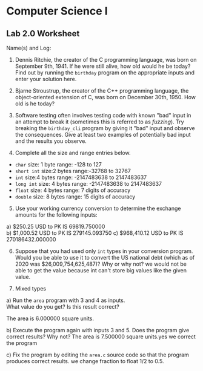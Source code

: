 
# Computer Science I 
## Lab 2.0 Worksheet

Name(s) and Log:



1. Dennis Ritchie, the creator of the C programming language,
was born on September 9th, 1941.  If he were still alive,
how old would he be today?  Find out by running the `birthday`
program on the appropriate inputs and enter your solution here.




2. Bjarne Stroustrup, the creator of the C++ programming
language, the object-oriented extension of C, was born on
December 30th, 1950.  How old is he today?




3. Software testing often involves testing code with known
"bad" input in an attempt to break it (sometimes this is
referred to as *fuzzing*).  Try breaking the `birthday_cli`
program by giving it "bad" input and observe the consequences.
Give at least two examples of potentially bad input and the
results you observe.




4. Complete all the size and range entries below.

* `char`
  size: 1 byte
  range: -128 to 127
* `short int`
  size:2 bytes
  range:-32768 to 32767
* `int`
  size:4 bytes
  range: -2147483638 to  2147483637
* `long int`
  size: 4 bytes
  range: -2147483638 to  2147483637
* `float`
  size: 4 bytes
  range: 7 digits of accuracy
* `double`
  size: 8 bytes 
  range: 15 digits of accuracy


5. Use your working currency conversion to determine
the exchange amounts for the following inputs:

  a) $250.25
USD to PK IS 69819.750000  
  b) $1,000.52
USD to PK IS 279145.093750
  c) $968,410.12
USD to PK IS 270186432.000000


6. Suppose that you had used only `int` types
in your conversion program.  Would you be able
to use it to convert the US national debt
(which as of 2020 was \$26,009,754,625,487)?
Why or why not?
we would not be able to get the value because int can't store big values like the given value.



7. Mixed types

a) Run the `area` program with 3 and 4 as inputs.  
What value do you get?  Is this result correct?

The area is 6.000000 square units.

b) Execute the program again with inputs 3 and 5.
Does the program give correct results?  Why not?
The area is 7.500000 square units.yes we correct the program

c) Fix the program by editing the `area.c` source
code so that the program produces correct results.
we change fraction to float 1/2 to 0.5.
 